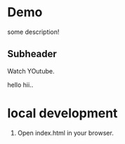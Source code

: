 # Demo

some description!

## Subheader

Watch YOutube.

hello
hii..

# local development

1. Open index.html in your browser.
